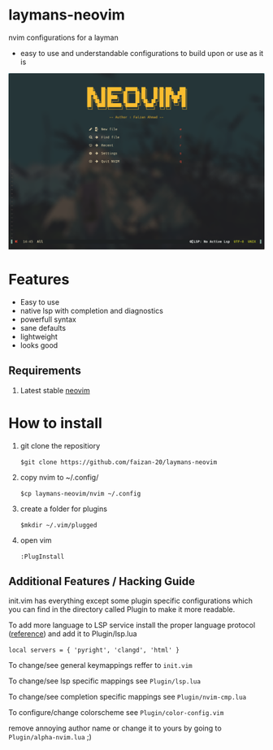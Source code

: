# laymans-neovim
nvim configurations for a layman
 - easy to use and understandable configurations to build upon or use as it is

![example pic](https://raw.githubusercontent.com/faizan-20/laymans-neovim/main/lm-nvim.png)

# Features
 - Easy to use
 - native lsp with completion and diagnostics
 - powerfull syntax
 - sane defaults
 - lightweight
 - looks good

## Requirements
1. Latest stable [neovim](https://github.com/neovim/neovim)

# How to install
1. git clone the repositiory
    
    ```$git clone https://github.com/faizan-20/laymans-neovim```

2. copy nvim to ~/.config/
    
    ```$cp laymans-neovim/nvim ~/.config```

3. create a folder for plugins
    
    ```$mkdir ~/.vim/plugged```

4. open vim
    
    ```:PlugInstall```

## Additional Features / Hacking Guide
init.vim has everything except some plugin specific configurations
which you can find in the directory called Plugin to make it more
readable.

To add more language to LSP service install the proper language protocol ([reference](https://github.com/neovim/nvim-lspconfig/blob/master/CONFIG.md))
and add it to Plugin/lsp.lua

```local servers = { 'pyright', 'clangd', 'html' }```

To change/see general keymappings reffer to ```init.vim```

To change/see lsp specific mappings see ```Plugin/lsp.lua```

To change/see completion specific mappings see ```Plugin/nvim-cmp.lua```

To configure/change colorscheme see ```Plugin/color-config.vim```

remove annoying author name or change it to yours by going to 
```Plugin/alpha-nvim.lua``` ;)
